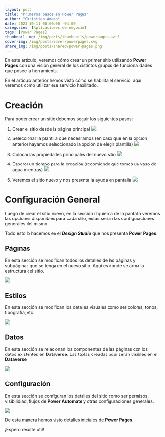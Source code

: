 ```yaml
---
layout: post
title: "Primeros pasos en Power Pages"
author: "Christian Amado"
date: 2023-10-11 00:00:00 -04:00
categories: [Aplicaciones de negocio]
tags: [Power Pages]
thumbnail-img: /img/posts/thumbnails/powerpages.avif
cover-img: /img/posts/cover/powerpages.svg
share_img: /img/posts/shared/power-pages.png
---
```


En este artículo, veremos cómo crear un primer sitio utilizando **Power Pages** con una visión general de los distintos grupos de funcionalidades que posee la herramienta.

En el [artículo anterior](/posts/2023-10-11-power-pages-first-steps/) hemos visto cómo se habilita el servicio, aquí veremos cómo utilizar ese servicio habilitado.

<!--more-->

# Creación
Para poder crear un sitio debemos seguir los siguientes pasos:

1. Crear el sitio desde la página principal
![](https://i.ibb.co/mSQ5BQN/enable-PP-3.png)

2. Seleccionar la plantilla que necesitamos (en caso que en la opción anterior hayamos seleccionado la opción de elegir plantilla)
![](https://i.ibb.co/PmBcmKM/new-site-PP-1.png)

3. Colocar las propiedades principales del nuevo sitio
![](https://i.ibb.co/2K0hWhp/new-site-PP-2.png)

4. Esperar un tiempo para la creación (recomiendo que tomes un vaso de agua mientras)
![](https://i.ibb.co/gTV3RBm/new-site-PP-3.png)

5. Veremos el sitio nuevo y nos presenta la ayuda en pantalla
![](https://i.ibb.co/GJg61QB/new-site-PP-4.png)

# Configuración General
Luego de crear el sitio nuevo, en la sección izquierda de la pantalla veremos las opciones disponibles para cada sitio, estas serían las configuraciones generales del mismo.

Todo esto lo hacemos en el ***Design Studio*** que nos presenta **Power Pages**.

##  Páginas
En esta sección se modifican todos los detalles de las páginas y subpáginas que se tenga en el nuevo sitio. Aquí es donde se arma la estructura del sitio.

![](https://i.ibb.co/VJNDntV/new-site-PP-5.png)

## Estilos
En esta sección se modifican los detalles visuales como ser colores, tonos, tipografía, etc.

![](https://i.ibb.co/2g5yp6x/new-site-PP-6.png)

## Datos
En esta sección se relacionan los componentes de las páginas con los datos existentes en **Dataverse**. Las tablas creadas aquí serán visibles en el **Dataverse**

![](https://i.ibb.co/B6gD2vh/new-site-PP-7.png)

## Configuración
En esta sección se configuran los detalles del sitio como ser permisos, visibilidiad, flujos de **Power Automate** y otras configuraciones generales.

![](https://i.ibb.co/fQgZQLz/new-site-PP-8.png)

De esta manera hemos visto detalles iniciales de **Power Pages**.

¡Espero resulte útil!